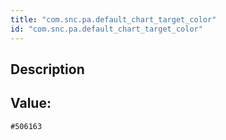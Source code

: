 ```yaml
---
title: "com.snc.pa.default_chart_target_color"
id: "com.snc.pa.default_chart_target_color"
---
```

## Description



## Value: 
```
#506163
```